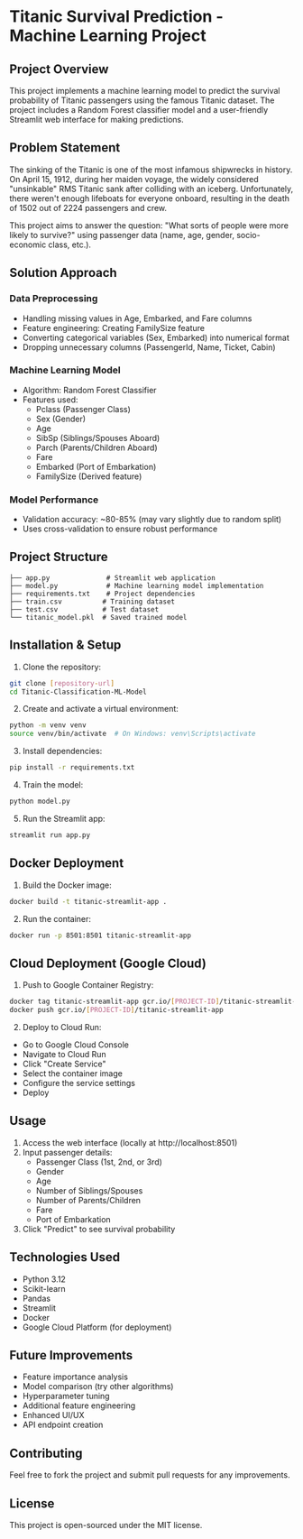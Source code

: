 # Titanic Survival Prediction - Machine Learning Project

## Project Overview
This project implements a machine learning model to predict the survival probability of Titanic passengers using the famous Titanic dataset. The project includes a Random Forest classifier model and a user-friendly Streamlit web interface for making predictions.

## Problem Statement
The sinking of the Titanic is one of the most infamous shipwrecks in history. On April 15, 1912, during her maiden voyage, the widely considered "unsinkable" RMS Titanic sank after colliding with an iceberg. Unfortunately, there weren't enough lifeboats for everyone onboard, resulting in the death of 1502 out of 2224 passengers and crew.

This project aims to answer the question: "What sorts of people were more likely to survive?" using passenger data (name, age, gender, socio-economic class, etc.).

## Solution Approach

### Data Preprocessing
- Handling missing values in Age, Embarked, and Fare columns
- Feature engineering: Creating FamilySize feature
- Converting categorical variables (Sex, Embarked) into numerical format
- Dropping unnecessary columns (PassengerId, Name, Ticket, Cabin)

### Machine Learning Model
- Algorithm: Random Forest Classifier
- Features used:
  - Pclass (Passenger Class)
  - Sex (Gender)
  - Age
  - SibSp (Siblings/Spouses Aboard)
  - Parch (Parents/Children Aboard)
  - Fare
  - Embarked (Port of Embarkation)
  - FamilySize (Derived feature)

### Model Performance
- Validation accuracy: ~80-85% (may vary slightly due to random split)
- Uses cross-validation to ensure robust performance

## Project Structure
```
├── app.py              # Streamlit web application
├── model.py            # Machine learning model implementation
├── requirements.txt    # Project dependencies
├── train.csv          # Training dataset
├── test.csv           # Test dataset
└── titanic_model.pkl  # Saved trained model
```

## Installation & Setup

1. Clone the repository:
```bash
git clone [repository-url]
cd Titanic-Classification-ML-Model
```

2. Create and activate a virtual environment:
```bash
python -m venv venv
source venv/bin/activate  # On Windows: venv\Scripts\activate
```

3. Install dependencies:
```bash
pip install -r requirements.txt
```

4. Train the model:
```bash
python model.py
```

5. Run the Streamlit app:
```bash
streamlit run app.py
```

## Docker Deployment

1. Build the Docker image:
```bash
docker build -t titanic-streamlit-app .
```

2. Run the container:
```bash
docker run -p 8501:8501 titanic-streamlit-app
```

## Cloud Deployment (Google Cloud)

1. Push to Google Container Registry:
```bash
docker tag titanic-streamlit-app gcr.io/[PROJECT-ID]/titanic-streamlit-app
docker push gcr.io/[PROJECT-ID]/titanic-streamlit-app
```

2. Deploy to Cloud Run:
- Go to Google Cloud Console
- Navigate to Cloud Run
- Click "Create Service"
- Select the container image
- Configure the service settings
- Deploy

## Usage
1. Access the web interface (locally at http://localhost:8501)
2. Input passenger details:
   - Passenger Class (1st, 2nd, or 3rd)
   - Gender
   - Age
   - Number of Siblings/Spouses
   - Number of Parents/Children
   - Fare
   - Port of Embarkation
3. Click "Predict" to see survival probability

## Technologies Used
- Python 3.12
- Scikit-learn
- Pandas
- Streamlit
- Docker
- Google Cloud Platform (for deployment)

## Future Improvements
- Feature importance analysis
- Model comparison (try other algorithms)
- Hyperparameter tuning
- Additional feature engineering
- Enhanced UI/UX
- API endpoint creation

## Contributing
Feel free to fork the project and submit pull requests for any improvements.

## License
This project is open-sourced under the MIT license.
